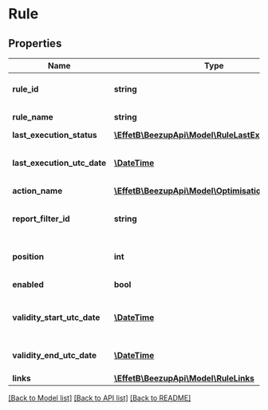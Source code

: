 # Rule

## Properties
Name | Type | Description | Notes
------------ | ------------- | ------------- | -------------
**rule_id** | **string** | The identifier of the rule | 
**rule_name** | **string** | The name of the rule | 
**last_execution_status** | [**\EffetB\BeezupApi\Model\RuleLastExecutionStatus**](RuleLastExecutionStatus.md) |  | [optional] 
**last_execution_utc_date** | [**\DateTime**](\DateTime.md) | The utc date of the last execution | [optional] 
**action_name** | [**\EffetB\BeezupApi\Model\OptimisationActionName**](OptimisationActionName.md) |  | 
**report_filter_id** | **string** | Report filter identifier linked to the rule | 
**position** | **int** | Rule execution position | 
**enabled** | **bool** | Is the rule enabled | 
**validity_start_utc_date** | [**\DateTime**](\DateTime.md) | Rule validity start utc date | [optional] 
**validity_end_utc_date** | [**\DateTime**](\DateTime.md) | Rule validity end utc date | [optional] 
**links** | [**\EffetB\BeezupApi\Model\RuleLinks**](RuleLinks.md) |  | 

[[Back to Model list]](../README.md#documentation-for-models) [[Back to API list]](../README.md#documentation-for-api-endpoints) [[Back to README]](../README.md)


